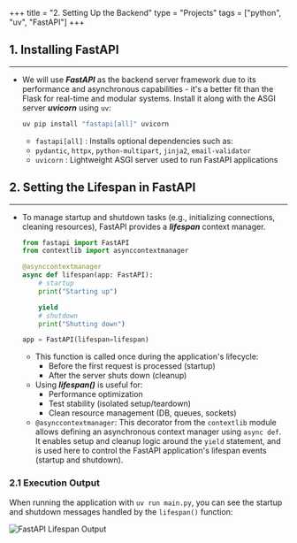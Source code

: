 +++
title = "2. Setting Up the Backend"
type = "Projects"
tags = ["python", "uv", "FastAPI"]
+++

## 1. Installing FastAPI

---

- We will use ***FastAPI*** as the backend server framework due to its performance and asynchronous capabilities - it's a better fit than the Flask for real-time and modular systems. Install it along with the ASGI server ***uvicorn*** using `uv`:

    ```bash
    uv pip install "fastapi[all]" uvicorn
    ```

  - `fastapi[all]` : Installs optional dependencies such as:
  - `pydantic`, `httpx`, `python-multipart`, `jinja2`, `email-validator`
  - `uvicorn` : Lightweight ASGI server used to run FastAPI applications

## 2. Setting the Lifespan in FastAPI

---

- To manage startup and shutdown tasks (e.g., initializing connections, cleaning resources), FastAPI provides a ***lifespan*** context manager.

    ```python
    from fastapi import FastAPI
    from contextlib import asynccontextmanager

    @asynccontextmanager
    async def lifespan(app: FastAPI):
        # startup
        print("Starting up")

        yield
        # shutdown
        print("Shutting down")
    
    app = FastAPI(lifespan=lifespan)
    ```

  - This function is called once during the application's lifecycle:
    - Before the first request is processed (startup)
    - After the server shuts down (cleanup)
  - Using ***lifespan()*** is useful for:
    - Performance optimization
    - Test stability (isolated setup/teardown)
    - Clean resource management (DB, queues, sockets)
  - `@asynccontextmanager`: This decorator from the `contextlib` module allows defining an asynchronous context manager using `async def`. It enables setup and cleanup logic around the `yield` statement, and is used here to control the FastAPI application's lifespan events (startup and shutdown).

### 2.1 Execution Output

When running the application with `uv run main.py`, you can see the startup and shutdown messages handled by the `lifespan()` function:

![FastAPI Lifespan Output](/images/projects/mcttool/fastapi_lifespan_output.png)

